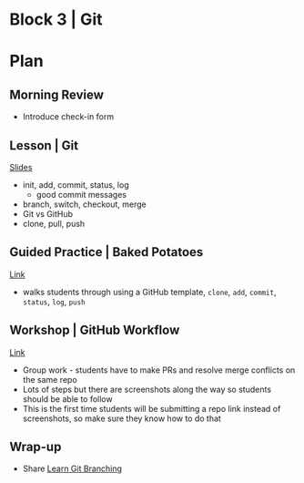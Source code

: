 # Block 3 | Git

# Plan

## Morning Review

- Introduce check-in form

## Lesson | Git

[Slides](https://docs.google.com/presentation/d/1H9l02NBgUpLfA3ts1-7IY2Lp1gUGKGqRa3pux4087rc/edit#slide=id.g31dffd94b00_0_291)

- init, add, commit, status, log
  - good commit messages
- branch, switch, checkout, merge
- Git vs GitHub
- clone, pull, push

## Guided Practice | Baked Potatoes

[Link](https://github.com/FullstackAcademy/Unit1.BakedPotatoes)

- walks students through using a GitHub template, `clone`, `add`, `commit`, `status`, `log`, `push`

## Workshop | GitHub Workflow

[Link](https://github.com/FullstackAcademy/Unit1.GitHubWorkflow)

- Group work - students have to make PRs and resolve merge conflicts on the same repo
- Lots of steps but there are screenshots along the way so students should be able to follow
- This is the first time students will be submitting a repo link instead of screenshots, so make sure they know how to do that

## Wrap-up

- Share [Learn Git Branching](https://learngitbranching.js.org)
